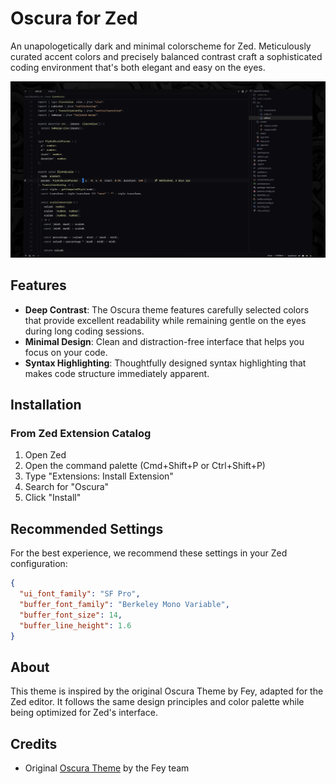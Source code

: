# Oscura for Zed

An unapologetically dark and minimal colorscheme for Zed. Meticulously curated accent colors and precisely balanced contrast craft a sophisticated coding environment that's both elegant and easy on the eyes.

![Preview](./screenshot.png)

## Features

- **Deep Contrast**: The Oscura theme features carefully selected colors that provide excellent readability while remaining gentle on the eyes during long coding sessions.
- **Minimal Design**: Clean and distraction-free interface that helps you focus on your code.
- **Syntax Highlighting**: Thoughtfully designed syntax highlighting that makes code structure immediately apparent.

## Installation

### From Zed Extension Catalog

1. Open Zed
2. Open the command palette (Cmd+Shift+P or Ctrl+Shift+P)
3. Type "Extensions: Install Extension"
4. Search for "Oscura"
5. Click "Install"

## Recommended Settings

For the best experience, we recommend these settings in your Zed configuration:

```json
{
  "ui_font_family": "SF Pro",
  "buffer_font_family": "Berkeley Mono Variable",
  "buffer_font_size": 14,
  "buffer_line_height": 1.6
}
```

## About

This theme is inspired by the original Oscura Theme by Fey, adapted for the Zed editor. It follows the same design principles and color palette while being optimized for Zed's interface.

## Credits
- Original [Oscura Theme](https://github.com/narative/oscura) by the Fey team 